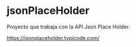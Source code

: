 # jsonPlaceHolder

Proyecto que trabaja con la API Json Place Holder.

https://jsonplaceholder.typicode.com/
